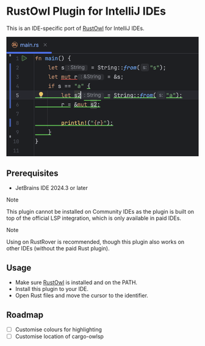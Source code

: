 # RustOwl Plugin for IntelliJ IDEs

This is an IDE-specific port of [RustOwl](https://github.com/cordx56/rustowl) for IntelliJ IDEs.

![Screenshot](./.github/assets/screenshot.png)

## Prerequisites

- JetBrains IDE 2024.3 or later

> [!NOTE]
> This plugin cannot be installed on Community IDEs as the plugin is built on top of the official LSP integration,
> which is only available in paid IDEs.

> [!NOTE]
> Using on RustRover is recommended, though this plugin also works on other IDEs (without the paid Rust plugin).

## Usage

- Make sure [RustOwl](https://github.com/cordx56/rustowl) is installed and on the PATH.</li>
- Install this plugin to your IDE.</li>
- Open Rust files and move the cursor to the identifier.</li>

## Roadmap

- [ ] Customise colours for highlighting
- [ ] Customise location of cargo-owlsp

